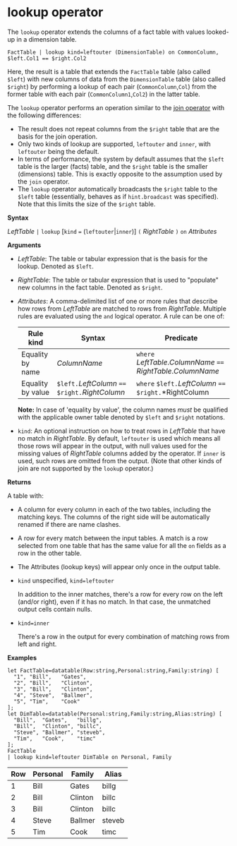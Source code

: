 # lookup operator

The `lookup` operator extends the columns of a fact table with values
looked-up in a dimension table.

<!-- csl -->
```
FactTable | lookup kind=leftouter (DimensionTable) on CommonColumn, $left.Col1 == $right.Col2
```

Here, the result is a table that extends the `FactTable` table (also called `$left`)
with new columns of data from the `DimensionTable` table (also called `$right`)
by performing a lookup of each pair (`CommonColumn`,`Col`) from the former table
with each pair (`CommonColumn1`,`Col2`) in the latter table.

The `lookup` operator performs an operation similar to the [join operator](joinoperator.md)
with the following differences:

* The result does not repeat columns from the `$right` table that are the basis
  for the join operation.
* Only two kinds of lookup are supported, `leftouter` and `inner`,
  with `leftouter` being the default.
* In terms of performance, the system by default assumes that the `$left` table
  is the larger (facts) table, and the `$right` table is the smaller (dimensions)
  table. This is exactly opposite to the assumption used by the `join` operator.
* The `lookup` operator automatically broadcasts the `$right` table to the `$left`
  table (essentially, behaves as if `hint.broadcast` was specified). Note that
  this limits the size of the `$right` table.

**Syntax**

*LeftTable* `|` `lookup` [`kind` `=` (`leftouter`|`inner`)] `(` *RightTable* `)` `on` *Attributes*

**Arguments**

* *LeftTable*: The table or tabular expression that is the basis for the lookup.
  Denoted as `$left`.

* *RightTable*: The table or tabular expression that is used to "populate"
  new columns in the fact table. Denoted as `$right`.

* *Attributes*: A comma-delimited list of one or more rules that describe how rows from
  *LeftTable* are matched to rows from *RightTable*. Multiple rules are evaluated using the `and` logical operator.
  A rule can be one of:

  |Rule kind        |Syntax                                          |Predicate                                                      |
  |-----------------|------------------------------------------------|---------------------------------------------------------------|
  |Equality by name |*ColumnName*                                    |`where` *LeftTable*.*ColumnName* `==` *RightTable*.*ColumnName*|
  |Equality by value|`$left.`*LeftColumn* `==` `$right.`*RightColumn*|`where` `$left.`*LeftColumn* `==` `$right.`*RightColumn        |

  **Note:** In case of 'equality by value', the column names *must* be qualified with the applicable owner table denoted by `$left` and `$right` notations.

* `kind`: An optional instruction on how to treat rows in *LeftTable* that
  have no match in *RightTable*. By default, `leftouter` is used which means
  all those rows will appear in the output, with null values used for the
  missing values of *RightTable* columns added by the operator. If `inner`
  is used, such rows are omitted from the output. (Note that other kinds
  of join are not supported by the `looku`p operator.)
  
**Returns**

A table with:

* A column for every column in each of the two tables, including the matching keys.
  The columns of the right side will be automatically renamed if there are name clashes.
* A row for every match between the input tables. A match is a row selected from one table that has the same value for all the `on` fields as a row in the other table. 
* The Attributes (lookup keys) will appear only once in the output table.

 * `kind` unspecified, `kind=leftouter`

     In addition to the inner matches, there's a row for every row on the left (and/or right), even if it has no match. In that case, the unmatched output cells contain nulls.

 * `kind=inner`

     There's a row in the output for every combination of matching rows from left and right.

**Examples**

<!-- csl -->
```
let FactTable=datatable(Row:string,Personal:string,Family:string) [
  "1", "Bill",   "Gates",
  "2", "Bill",   "Clinton",
  "3", "Bill",   "Clinton",
  "4", "Steve",  "Ballmer",
  "5", "Tim",    "Cook"
];
let DimTable=datatable(Personal:string,Family:string,Alias:string) [
  "Bill",  "Gates",   "billg",
  "Bill",  "Clinton", "billc",
  "Steve", "Ballmer", "steveb",
  "Tim",   "Cook",    "timc"
];
FactTable
| lookup kind=leftouter DimTable on Personal, Family
```

Row     | Personal  | Family   | Alias
--------|-----------|----------|--------
1       | Bill      | Gates    | billg
2       | Bill      | Clinton  | billc
3       | Bill      | Clinton  | billc
4       | Steve     | Ballmer  | steveb
5       | Tim       | Cook     | timc
